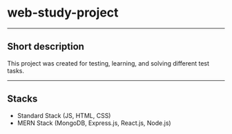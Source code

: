 # web-study-project
____
## Short description
This project was created for testing, learning, and solving different test tasks.
____
## Stacks
* Standard Stack (JS, HTML, CSS)
* MERN Stack (MongoDB, Express.js, React.js, Node.js)

